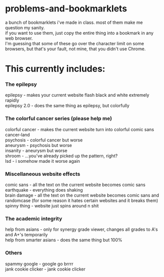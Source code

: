 # problems-and-bookmarklets
a bunch of bookmarklets i've made in class. most of them make me question my sanity.  
if you want to use them, just copy the entire thing into a bookmark in any web browser.  
I'm guessing that some of these go over the character limit on some browsers, but that's your fault, not mine, that you didn't use Chrome.  
  
# This currently includes:
  
### The epilepsy
epilepsy - makes your current website flash black and white extremely rapidly   
epilepsy 2.0 - does the same thing as epilepsy, but colorfully  
  
### The colorful cancer series (please help me)  
colorful cancer - makes the current website turn into colorful comic sans cancer-land  
psychosis - colorful cancer but worse  
aneurysm - psychosis but worse  
insanity - aneurysm but worse  
shroom - ...you've already picked up the pattern, right?  
lsd - i somehow made it worse again  
  
### Miscellaneous website effects  
comic sans - all the text on the current website becomes comic sans  
earthquake - everything does shaking  
brain damage - all the text on the current website becomes comic sans and randomcase (for some reason it hates certain websites and it breaks them)  
spinny thing - website just spins around n shit  
  
### The academic integrity 
help from asians - only for synergy grade viewer, changes all grades to A's and A+'s temporarily  
help from smarter asians - does the same thing but 100%  
  
### Others  
spammy google - google go brrrr   
jank cookie clicker - jank cookie clicker  
